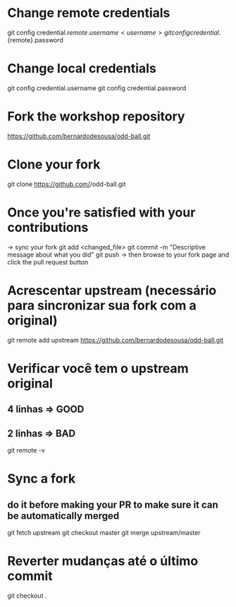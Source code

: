 # Change remote credentials
git config credential.${remote}.username <username>
git config credential.${remote}.password <password>

# Change local credentials
git config credential.username <username>
git config credential.password <password>

# Fork the workshop repository
https://github.com/bernardodesousa/odd-ball.git

# Clone your fork
git clone https://github.com/<username>/odd-ball.git

# Once you're satisfied with your contributions
-> sync your fork
git add <changed_file>
git commit -m "Descriptive message about what you did"
git push
-> then browse to your fork page and click the pull request button

# Acrescentar upstream (necessário para sincronizar sua fork com a original)
git remote add upstream https://github.com/bernardodesousa/odd-ball.git

# Verificar você tem o upstream original
## 4 linhas => GOOD
## 2 linhas => BAD
git remote -v

# Sync a fork
## do it before making your PR to make sure it can be automatically merged
git fetch upstream
git checkout master
git merge upstream/master

# Reverter mudanças até o último commit
git checkout .
